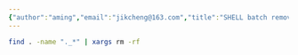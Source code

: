 ```yaml
---
{"author":"aming","email":"jikcheng@163.com","title":"SHELL batch remove the file","creation_date":"2022-06-27 15:57","Last modified date":"2022-11-25 16:00","tags":"SHELL batch remove the file","File Folder with relative path":"system/Doc/Linux/Linux Doc/Linux SHELL","remark":null,"other":null,"dg-publish":true,"permalink":"/system/doc/linux/linux-doc/linux-shell/shell-batch-remove-the-file/","dgPassFrontmatter":true}
---
```




```sh
find . -name "._*" | xargs rm -rf
```